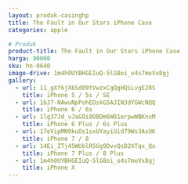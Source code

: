 ```yaml
---
layout: produk-casinghp
title: The Fault in Our Stars iPhone Case
categories: apple

# Produk
product-title: The Fault in Our Stars iPhone Case
harga: 90000
sku: hn-0640
image-drive: 1m4h0UYBHGEIuQ-5lG8oi_o4s7meVx8gj
gallery:
  - url: 11_gXf6jX6Sd09tVwzxCgQgHQiLvgE2RS
    title: iPhone 5 / 5s / SE
  - url: 1bJ7-NAwuNpPohEOskG5AJIN3dYGWcNQQ
    title: iPhone 6 / 6s
  - url: 1lg37Jd_vJaGOi8OBDm6W81erpwWBKnxM
    title: iPhone 6 Plus / 6s Plus
  - url: 17eVipMN9kuOs1sxUYayiUid79Ws3AsUK
    title: iPhone 7 / 8
  - url: 14Ei_ZTj45WUblRSGg9DvvQsD2XTqx_Qo
    title: iPhone 7 Plus / 8 Plus
  - url: 1m4h0UYBHGEIuQ-5lG8oi_o4s7meVx8gj
    title: iPhone X
---
```

